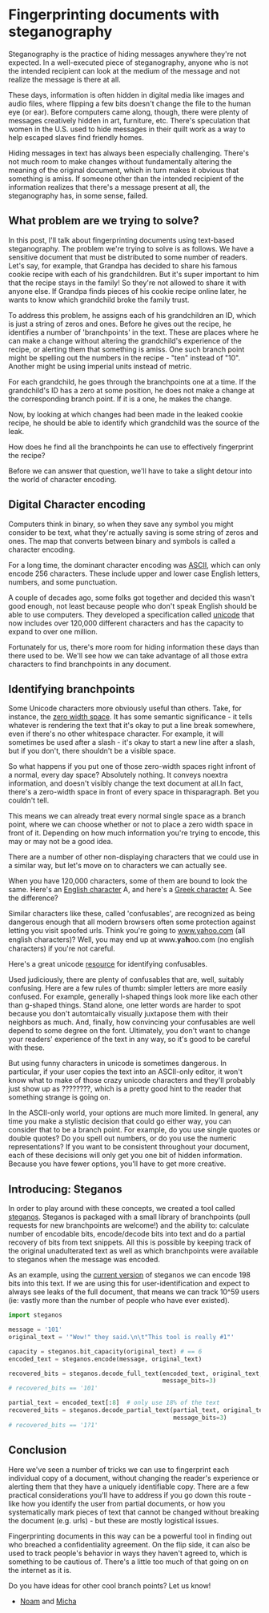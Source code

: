 # Fingerprinting documents with steganography

Steganography is the practice of hiding messages anywhere they're not expected.
In a well-executed piece of steganography, anyone who is not the intended 
recipient can look at the medium of the message and not realize the message is
there at all.

These days, information is often hidden in digital media like images and audio
files, where flipping a few bits doesn't change the file to the human eye (or
ear). Before computers came along, though, there were plenty of messages
creatively hidden in art, furniture, etc. There's speculation that women in the
U.S. used to hide messages in their quilt work as a way to help escaped slaves
find friendly homes.

Hiding messages in text has always been especially challenging. There's not much
room to make changes without fundamentally altering the meaning of the original
document, which in turn makes it obvious that something is amiss. If someone
other than the intended recipient of the information realizes that there's a
message present at all, the steganography has, in some sense, failed. 

## What problem are we trying to solve?

In this post, I'll talk about fingerprinting documents using text-based
steganography. The problem we're trying to solve is as follows. We have a
sensitive document that must be distributed to some number of readers. Let's
say, for example, that Grandpa has decided to share his famous cookie recipe
with each of his grandchildren. But it's super important to him that the recipe
stays in the family! So they're not allowed to share it with anyone else. If
Grandpa finds pieces of his cookie recipe online later, he wants to know which
grandchild broke the family trust. 

To address this problem, he assigns each of his grandchildren an ID, which is
just a string of zeros and ones. Before he gives out the recipe, he identifies a
number of 'branchpoints' in the text. These are places where he can make a
change without altering the grandchild's experience of the recipe, or alerting
them that something is amiss. One such branch point might be spelling out the
numbers in the recipe - "ten" instead of "10". Another might be using imperial
units instead of metric.

For each grandchild, he goes through the branchpoints one at a time. If the
grandchild's ID has a zero at some position, he does not make a change at the
corresponding branch point. If it is a one, he makes the change. 

Now, by looking at which changes had been made in the leaked cookie recipe, he
should be able to identify which grandchild was the source of the leak.

How does he find all the branchpoints he can use to effectively fingerprint
the recipe?

Before we can answer that question, we'll have to take a slight detour into the 
world of character encoding.

## Digital Character encoding

Computers think in binary, so when they save any symbol you might consider to be
text, what they're actually saving is some string of zeros and ones. The map
that converts between binary and symbols is called a character encoding.

For a long time, the dominant character encoding
was [ASCII](http://www.asciitable.com/), which can only encode 256 characters.
These include upper and lower case English letters, numbers, and some
punctuation. 

A couple of decades ago, some folks got together and decided this wasn't good
enough, not least because people who don't speak English should be able to use
computers. They developed a specification called [unicode](http://unicode.org/)
that now includes over 120,000 different characters and has the capacity to
expand to over one million. 

Fortunately for us, there's more room for hiding information these days than
there used to be. We'll see how we can take advantage of all those extra
characters to find branchpoints in any document.

## Identifying branchpoints

Some Unicode characters more obviously useful than others. Take, for instance,
the [zero width space](https://codepoints.net/U+200B). It has some semantic
significance - it tells whatever is rendering the text that it's okay to put a
line break somewhere, even if there's no other whitespace character.  For
example, it will sometimes be used after a slash - it's okay to start a new line
after a slash, but if you don't, there shouldn't be a visible space.

So​ what​ happens​ if​ you​ put​ one​
of​ those​ zero​-​width​ spaces​ right​
in​ front​ of​ a​ normal,​ every​ day​
space?​ Absolutely​ nothing.​ It​ conveys​ no​
extra​ information,​ and​ doesn't​ visibly​
change​ the​ text​ document​ at​ all.​ In​
fact,​ there's​ a​ zero-width​ space​ in​
front​ of​ every​ space​ in​ this​
paragraph.​ Bet​ you​ couldn't​ tell.​ 

This means we can already treat every normal single space as a branch point, 
where we can choose whether or not to place a zero width space in front of it.
Depending on how much information you're trying to encode, this may or may not 
be a good idea.

There are a number of other non-displaying characters that we could use in a
similar way, but let's move on to characters we can actually see.

When you have 120,000 characters, some of them are bound to look the same.
Here's an [English character](https://codepoints.net/U+0041) A, and here's a 
[Greek character](https://codepoints.net/U+0391) Α. See the difference? 

Similar characters like these, called 'confusables', are recognized as being
dangerous enough that all modern browsers often some protection against letting
you visit spoofed urls. Think you're going to www.yahoo.com (all english
characters)? Well, you may end up at ԝԝԝ.𝐲𝖺𝗵օօ.сօⅿ (no english characters) if
you're not careful. 

Here's a great unicode
[resource](http://unicode.org/cldr/utility/confusables.jsp?a=fast+forward+labs&r=None) 
for identifying confusables. 

Used judiciously, there are plenty of confusables that are, well, suitably
confusing. Here are a few rules of thumb: simpler letters are more easily
confused. For example, generally l-shaped things look more like each other than 
g-shaped things. Stand alone, one letter words are harder to spot because you
don't automtaically visually juxtapose them with their neighbors as much. And,
finally, how convincing your confusables are well depend to some degree on the
font. Ultimately, you don't want to change your readers' experience of the text
in any way, so it's good to be careful with these.

But using funny characters in unicode is sometimes dangerous. In particular, if
your user copies the text into an ASCII-only editor, it won't know what to make
of those crazy unicode characters and they'll probably just show up as ????????,
which is a pretty good hint to the reader that something strange is going on.

In the ASCII-only world, your options are much more limited. In general, any
time you make a stylistic decision that could go either way, you can consider
that to be a branch point. For example, do you use single quotes or double
quotes? Do you spell out numbers, or do you use the numeric representations? 
If you want to be consistent throughout your document, each of these decisions
will only get you one bit of hidden information. Because you have fewer options,
you'll have to get more creative.

## Introducing: Steganos

In order to play around with these concepts, we created a tool called
[steganos](http://github.com/fastforwardlabs/steganos). Steganos is packaged
with a small library of branchpoints (pull requests for new branchpoints are
welcome!) and the ability to: calculate number of encodable bits, encode/decode
bits into text and do a partial recovery of bits from text snippets. All this is
possible by keeping track of the original unadulterated text as well as which
branchpoints were available to steganos when the message was encoded.

As an example, using the [current
version](http://github.com/fastforwardlabs/steganos/tree/d3b8c]) of steganos we
can encode 198 bits into this text. If we are using this for user-identification
and expect to always see leaks of the full document, that means we can track
10^59 users (ie: vastly more than the number of people who have ever existed).


```.py
import steganos

message = '101'
original_text = '"Wow!" they said.\n\t"This tool is really #1"'

capacity = steganos.bit_capacity(original_text) # == 6
encoded_text = steganos.encode(message, original_text)

recovered_bits = steganos.decode_full_text(encoded_text, original_text,
                                           message_bits=3)
# recovered_bits == '101'

partial_text = encoded_text[:8]  # only use 18% of the text
recovered_bits = steganos.decode_partial_text(partial_text, original_text,
                                              message_bits=3)
# recovered_bits == '1?1'
```

## Conclusion

Here we've seen a number of tricks we can use to fingerprint each individual
copy of a document, without changing the reader's experience or alerting them
that they have a uniquely identifiable copy. There are a few practical
considerations you'll have to address if you go down this route - like how you
identify the user from partial documents, or how you systematically mark pieces
of text that cannot be changed without breaking the document (e.g. urls) - but
these are mostly logistical issues.

Fingerprinting documents in this way can be a powerful tool in finding out who
breached a confidentiality agreement. On the flip side, it can also be used to
track people's behavior in ways they haven't agreed to, which is something to be
cautious of. There's a little too much of that going on on the internet as it
is. 

Do you have ideas for other cool branch points? Let us know!

- [Noam](https://github.com/n-s-f) and [Micha](http://github.com/mynameisfiber/)
